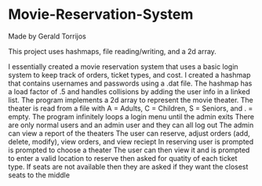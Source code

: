 # Movie-Reservation-System
 
Made by Gerald Torrijos

This project uses hashmaps, file reading/writing, and a 2d array.

I essentially created a movie reservation system that uses a basic login system to keep track of orders, ticket types, and cost.
I created a hashmap that contains usernames and passwords using a .dat file. 
The hashmap has a load factor of .5 and handles collisions by adding the user info in a linked list.
The program implements a 2d array to represent the movie theater.
The theater is read from a file with A = Adults, C = Children, S = Seniors, and . = empty.
The program infinitely loops a login menu until the admin exits 
There are only normal users and an admin user and they can all log out
The admin can view a report of the theaters
The user can reserve, adjust orders (add, delete, modify), view orders, and view reciept
In reserving user is prompted is prompted to choose a theater
The user can then view it and is prompted to enter a valid location to reserve then asked for quatity of each ticket type.
If seats are not available then they are asked if they want the closest seats to the middle
